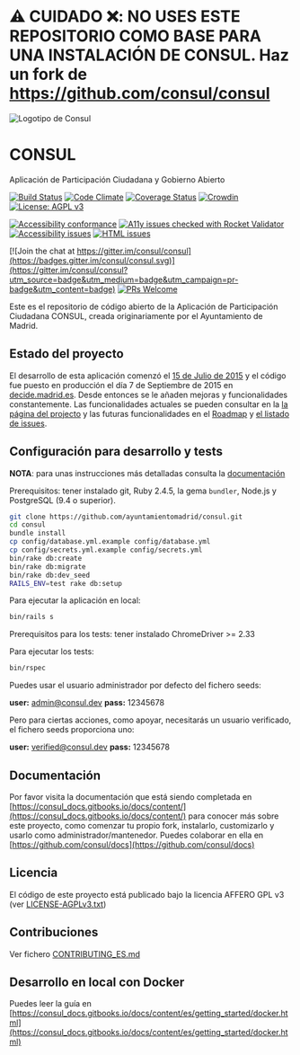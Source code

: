 # ⚠️ CUIDADO ❌: NO USES ESTE REPOSITORIO COMO BASE PARA UNA INSTALACIÓN DE CONSUL. Haz un fork de https://github.com/consul/consul

![Logotipo de Consul](https://raw.githubusercontent.com/consul/consul/master/public/consul_logo.png)

# CONSUL

Aplicación de Participación Ciudadana y Gobierno Abierto

[![Build Status](https://travis-ci.org/consul/consul.svg?branch=master)](https://travis-ci.org/consul/consul)
[![Code Climate](https://codeclimate.com/github/consul/consul/badges/gpa.svg)](https://codeclimate.com/github/consul/consul)
[![Coverage Status](https://coveralls.io/repos/github/consul/consul/badge.svg?branch=master)](https://coveralls.io/github/consul/consul?branch=master)
[![Crowdin](https://d322cqt584bo4o.cloudfront.net/consul/localized.svg)](https://crowdin.com/project/consul)
[![License: AGPL v3](https://img.shields.io/badge/License-AGPL%20v3-blue.svg)](http://www.gnu.org/licenses/agpl-3.0)

[![Accessibility conformance](https://img.shields.io/badge/accessibility-WAI:AA-green.svg)](https://www.w3.org/WAI/eval/Overview)
[![A11y issues checked with Rocket Validator](https://rocketvalidator.com/badges/checked_with_rocket_validator.svg?url=https://rocketvalidator.com)](https://rocketvalidator.com/opensource)
[![Accessibility issues](https://rocketvalidator.com/badges/a11y_issues.svg?url=https://decide.madrid.es)](https://rocketvalidator.com/badges/link?url=https://decide.madrid.es&report=a11y)
[![HTML issues](https://rocketvalidator.com/badges/html_issues.svg?url=https://decide.madrid.es)](https://rocketvalidator.com/badges/link?url=https://decide.madrid.es&report=html)

[![Join the chat at https://gitter.im/consul/consul](https://badges.gitter.im/consul/consul.svg)](https://gitter.im/consul/consul?utm_source=badge&utm_medium=badge&utm_campaign=pr-badge&utm_content=badge)
[![PRs Welcome](https://img.shields.io/badge/PRs-welcome-brightgreen.svg?style=flat-square)](https://github.com/consul/consul/issues?q=is%3Aissue+is%3Aopen+label%3APRs-welcome)

Este es el repositorio de código abierto de la Aplicación de Participación Ciudadana CONSUL, creada originariamente por el Ayuntamiento de Madrid.

## Estado del proyecto

El desarrollo de esta aplicación comenzó el [15 de Julio de 2015](https://github.com/consul/consul/commit/8db36308379accd44b5de4f680a54c41a0cc6fc6) y el código fue puesto en producción el día 7 de Septiembre de 2015 en [decide.madrid.es](https://decide.madrid.es). Desde entonces se le añaden mejoras y funcionalidades constantemente. Las funcionalidades actuales se pueden consultar en la [la página del projecto](http://consulproject.org/es) y las futuras funcionalidades en el [Roadmap](https://github.com/consul/consul/projects/6) y [el listado de issues](https://github.com/consul/consul/issues).

## Configuración para desarrollo y tests

**NOTA**: para unas instrucciones más detalladas consulta la [documentación](https://github.com/consul/docs/tree/master/es/getting_started/prerequisites)

Prerequisitos: tener instalado git, Ruby 2.4.5, la gema `bundler`, Node.js y PostgreSQL (9.4 o superior).

```bash
git clone https://github.com/ayuntamientomadrid/consul.git
cd consul
bundle install
cp config/database.yml.example config/database.yml
cp config/secrets.yml.example config/secrets.yml
bin/rake db:create
bin/rake db:migrate
bin/rake db:dev_seed
RAILS_ENV=test rake db:setup
```

Para ejecutar la aplicación en local:

```bash
bin/rails s
```

Prerequisitos para los tests: tener instalado ChromeDriver >= 2.33

Para ejecutar los tests:

```bash
bin/rspec
```

Puedes usar el usuario administrador por defecto del fichero seeds:

 **user:** admin@consul.dev
 **pass:** 12345678

Pero para ciertas acciones, como apoyar, necesitarás un usuario verificado, el fichero seeds proporciona uno:

 **user:** verified@consul.dev
 **pass:** 12345678

## Documentación

Por favor visita la documentación que está siendo completada en [https://consul_docs.gitbooks.io/docs/content/](https://consul_docs.gitbooks.io/docs/content/) para conocer más sobre este proyecto, como comenzar tu propio fork, instalarlo, customizarlo y usarlo como administrador/mantenedor. Puedes colaborar en ella en [https://github.com/consul/docs](https://github.com/consul/docs)

## Licencia

El código de este proyecto está publicado bajo la licencia AFFERO GPL v3 (ver [LICENSE-AGPLv3.txt](LICENSE-AGPLv3.txt))

## Contribuciones

Ver fichero [CONTRIBUTING_ES.md](CONTRIBUTING_ES.md)

## Desarrollo en local con Docker

Puedes leer la guía en [https://consul_docs.gitbooks.io/docs/content/es/getting_started/docker.html](https://consul_docs.gitbooks.io/docs/content/es/getting_started/docker.html)
